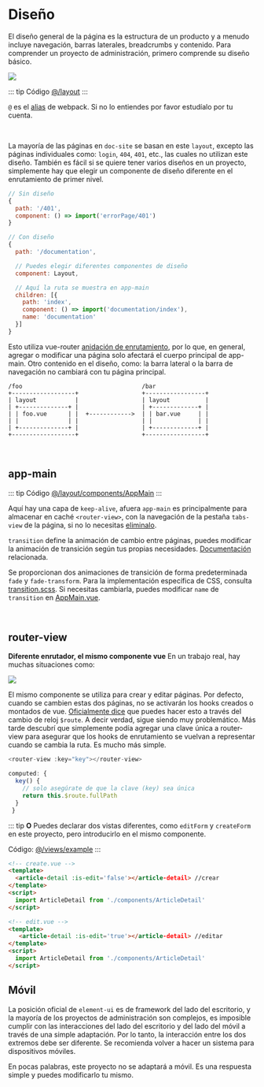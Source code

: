# Diseño

El diseño general de la página es la estructura de un producto y a menudo incluye navegación, barras laterales, breadcrumbs y contenido. Para comprender un proyecto de administración, primero comprende su diseño básico.

![](https://panjiachen.gitee.io/gitee-cdn/doc-site/7066d74f-12c5-47d6-b6ad-f22b43fec917.png)

::: tip Código
[@/layout](https://github.com/PanJiaChen/doc-site/tree/master/src/layout)
:::

`@` es el [alias](https://webpack.js.org/configuration/resolve/#resolve-alias) de webpack. Si no lo entiendes por favor estudíalo por tu cuenta.

<br>

La mayoría de las páginas en `doc-site` se basan en este `layout`, excepto las páginas individuales como: `login`, `404`, `401`, etc., las cuales no utilizan este diseño. También es fácil si se quiere tener varios diseños en un proyecto, simplemente hay que elegir un componente de diseño diferente en el enrutamiento de primer nivel.

```js
// Sin diseño
{
  path: '/401',
  component: () => import('errorPage/401')
}

// Con diseño
{
  path: '/documentation',

  // Puedes elegir diferentes componentes de diseño
  component: Layout,

  // Aquí la ruta se muestra en app-main
  children: [{
    path: 'index',
    component: () => import('documentation/index'),
    name: 'documentation'
  }]
}
```

Esto utiliza vue-router [anidación de enrutamiento](https://router.vuejs.org/guide/essentials/nested-routes.html), por lo que, en general, agregar o modificar una página solo afectará el cuerpo principal de app-main. Otro contenido en el diseño, como: la barra lateral o la barra de navegación no cambiará con tu página principal.

```
/foo                                  /bar
+------------------+                  +-----------------+
| layout           |                  | layout          |
| +--------------+ |                  | +-------------+ |
| | foo.vue      | |  +------------>  | | bar.vue     | |
| |              | |                  | |             | |
| +--------------+ |                  | +-------------+ |
+------------------+                  +-----------------+
```

<br>

## app-main

::: tip Código
[@/layout/components/AppMain](https://github.com/PanJiaChen/doc-site/blob/master/src/layout/components/AppMain.vue)
:::

Aquí hay una capa de `keep-alive`, afuera `app-main` es principalmente para almacenar en caché `<router-view>`, con la navegación de la pestaña `tabs-view` de la página, si no lo necesitas [eliminalo](tags-view.md).

`transition` define la animación de cambio entre páginas, puedes modificar la animación de transición según tus propias necesidades. [Documentación](https://vuejs.org/v2/guide/transitions.html) relacionada.

Se proporcionan dos animaciones de transición de forma predeterminada `fade` y `fade-transform`. Para la implementación específica de CSS, consulta [transition.scss](https://github.com/PanJiaChen/doc-site/blob/master/src/styles/transition.scss). Si necesitas cambiarla, puedes modificar `name` de `transition` en [AppMain.vue](https://github.com/PanJiaChen/doc-site/blob/master/src/layout/components/AppMain.vue).

<br>

## router-view

**Diferente enrutador, el mismo componente vue** En un trabajo real, hay muchas situaciones como:

![](https://panjiachen.gitee.io/gitee-cdn/doc-site/ac5047c9-cb75-4415-89e3-9386c42f3ef9.jpeg)

El mismo componente se utiliza para crear y editar páginas. Por defecto, cuando se cambien estas dos páginas, no se activarán los hooks creados o montados de vue. [Oficialmente dice](https://router.vuejs.org/guide/advanced/data-fetching.html#data-fetching) que puedes hacer esto a través del cambio de reloj `$route`. A decir verdad, sigue siendo muy problemático. Más tarde descubrí que simplemente podía agregar una clave única a router-view para asegurar que los hooks de enrutamiento se vuelvan a representar cuando se cambia la ruta. Es mucho más simple.

```js
<router-view :key="key"></router-view>

computed: {
  key() {
    // solo asegúrate de que la clave (key) sea única
    return this.$route.fullPath
  }
 }
```

::: tip
**O** Puedes declarar dos vistas diferentes, como `editForm` y `createForm` en este proyecto, pero introducirlo en el mismo componente.

Código: [@/views/example](https://github.com/PanJiaChen/doc-site/tree/master/src/views/example)
:::

```html
<!-- create.vue -->
<template>
  <article-detail :is-edit='false'></article-detail> //crear
</template>
<script>
  import ArticleDetail from './components/ArticleDetail'
</script>

<!-- edit.vue -->
<template>
   <article-detail :is-edit='true'></article-detail> //editar
</template>
<script>
  import ArticleDetail from './components/ArticleDetail'
</script>
```

## Móvil

La posición oficial de `element-ui` es de framework del lado del escritorio, y la mayoría de los proyectos de administración son complejos, es imposible cumplir con las interacciones del lado del escritorio y del lado del móvil a través de una simple adaptación. Por lo tanto, la interacción entre los dos extremos debe ser diferente. Se recomienda volver a hacer un sistema para dispositivos móviles.

En pocas palabras, este proyecto no se adaptará a móvil. Es una respuesta simple y puedes modificarlo tu mismo.
